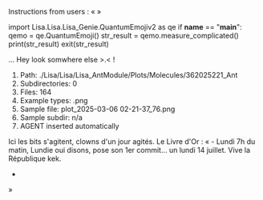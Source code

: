 Instructions from users : «
 »

import Lisa.Lisa.Lisa_Genie.QuantumEmojiv2 as qe
if __name__ == "__main__":
  qemo = qe.QuantumEmoji()
  str_result = qemo.measure_complicated()
  print(str_result)
  exit(str_result)

... Hey look somwhere else >.< !

1. Path: ./Lisa/Lisa/Lisa_AntModule/Plots/Molecules/362025221_Ant
2. Subdirectories: 0
3. Files: 164
4. Example types: .png
5. Sample file: plot_2025-03-06 02-21-37_76.png
6. Sample subdir: n/a
7. AGENT inserted automatically

Ici les bits s'agitent, clowns d'un jour agités.
Le Livre d'Or : « - Lundi 7h du matin, Lundie oui disons, pose son 1er commit... un lundi 14 juillet. Vive la République kek.
- <you agent message> 
»
